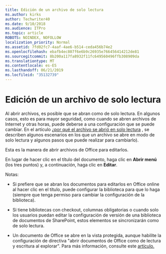 ```yaml
---
title: Edición de un archivo de solo lectura
ms.author: kirks
author: Techwriter40
ms.date: 9/10/2018
ms.audience: ITPro
ms.topic: article
ROBOTS: NOINDEX, NOFOLLOW
localization_priority: Normal
ms.assetid: 7fd02fc7-4aaf-4ae6-b514-ceda456b74e2
ms.openlocfilehash: ebafb4ec807f6e6b9c26935e766456414212de81
ms.sourcegitcommit: 8b200a117fa8932f11fc649560496ffb308909da
ms.translationtype: MT
ms.contentlocale: es-ES
ms.lasthandoff: 06/21/2019
ms.locfileid: "35132739"
---
```

# <a name="edit-a-read-only-file"></a>Edición de un archivo de solo lectura

Al abrir archivos, es posible que se abran como de solo lectura. En algunos casos, esto es para mayor seguridad, como cuando se abren archivos de Internet y otras horas, puede deberse a una configuración que se puede cambiar. En el artículo [¿por qué el archivo se abrió en solo lectura](https://support.office.com/article/Why-did-my-file-open-read-only-3ab4b792-da50-4b38-8628-14c64e1f1d15) , se describen algunos escenarios en los que un archivo se abre en modo de solo lectura y algunos pasos que puede realizar para cambiarlo).

Esta es la manera de abrir archivos de Office para editarlos.

En lugar de hacer clic en el título del documento, haga clic en **Abrir menú** (los tres puntos) y, a continuación, haga clic en **Editar**.

Notas:

- Si prefiere que se abran los documentos para editarlos en Office online al hacer clic en el título, puede configurar la biblioteca para que lo haga (siempre que tenga permiso para cambiar la configuración de la biblioteca).

- Si tiene bibliotecas con checkout, columnas obligatorias o cuando solo los usuarios puedan editar la configuración de versión de una biblioteca de documentos de SharePoint, estos elementos se sincronizarán como de solo lectura.

- Un documento de Office se abre en la vista protegida, aunque habilite la configuración de directiva "abrir documentos de Office como de lectura y escritura al explorar". Para más información, consulte este [artículo.](https://support.microsoft.com/help/983047/an-office-document-opens-in-protected-view-even-though-you-enable-the)

